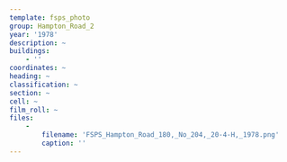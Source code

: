 ```yaml
---
template: fsps_photo
group: Hampton_Road_2
year: '1978'
description: ~
buildings:
    - ''
coordinates: ~
heading: ~
classification: ~
section: ~
cell: ~
film_roll: ~
files:
    -
        filename: 'FSPS_Hampton_Road_180,_No_204,_20-4-H,_1978.png'
        caption: ''
---
```

